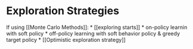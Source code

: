 

# Exploration Strategies


If using [[Monte Carlo Methods]]:
	* [[exploring starts]]
	* on-policy learnin with  soft policy
	* off-policy learning with soft behavior policy & greedy target policy
	* 
[[Optimistic exploration strategy]]